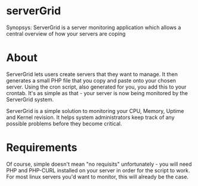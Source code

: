 serverGrid
==========

Synopsys:
ServerGrid is a server monitoring application which allows a central overview of how your servers are coping


About
=====

ServerGrid lets users create servers that they want to manage. It then generates a small PHP file that you copy and paste onto your chosen server. Using the cron script, also generated for you, you add this to your crontab. It's as simple as that - your server is now being monitored by the ServerGrid system.

ServerGrid is a simple solution to monitoring your CPU, Memory, Uptime and Kernel revision. It helps system administrators keep track of any possible problems before they become critical.

Requirements
============

Of course, simple doesn't mean "no requisits" unfortunately - you will need PHP and PHP-CURL installed on your server in order for the script to work. For most linux servers you'd want to monitor, this will already be the case.

